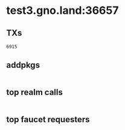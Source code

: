 # test3.gno.land:36657

## TXs
```
6915
```

## addpkgs
```
```

## top realm calls
```
```

## top faucet requesters
```
```

